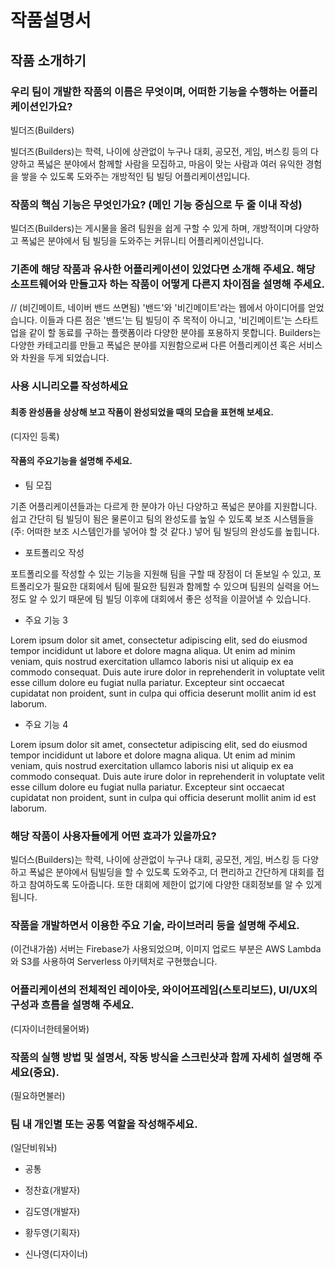 # 작품설명서 
## 작품 소개하기
### 우리 팀이 개발한 작품의 이름은 무엇이며, 어떠한 기능을 수행하는 어플리케이션인가요?
빌더즈(Builders)

빌더즈(Builders)는 학력, 나이에 상관없이 누구나 대회, 공모전, 게임, 버스킹 등의 다양하고 폭넓은 분야에서 함께할 사람을 모집하고, 마음이 맞는 사람과 여러 유익한 경험을 쌓을 수 있도록 도와주는 개방적인 팀 빌딩 어플리케이션입니다. 

### 작품의 핵심 기능은 무엇인가요? (메인 기능 중심으로 두 줄 이내 작성)
빌더즈(Builders)는 게시물을 올려 팀원을 쉽게 구할 수 있게 하며, 개방적이며 다양하고 폭넓은 분야에서 팀 빌딩을 도와주는 커뮤니티 어플리케이션입니다.

### 기존에 해당 작품과 유사한 어플리케이션이 있었다면 소개해 주세요. 해당 소프트웨어와 만들고자 하는 작품이 어떻게 다른지 차이점을 설명해 주세요. 

// (비긴메이트, 네이버 밴드 쓰면됨)
'밴드'와 '비긴메이트'라는 웹에서 아이디어를 얻었습니다. 이들과 다른 점은 '밴드'는 팀 빌딩이 주 목적이 아니고, '비긴메이트'는 스타트업을 같이 할 동료를 구하는 플랫폼이라 다양한 분야를 포용하지 못합니다. Builders는 다양한 카테고리를 만들고 폭넓은 분야를 지원함으로써 다른 어플리케이션 혹은 서비스와 차원을 두게 되었습니다.

### 사용 시니리오를 작성하세요
#### 최종 완성품을 상상해 보고 작품이 완성되었을 때의 모습을 표현해 보세요.
(디자인 등록)

#### 작품의 주요기능을 설명해 주세요.
* 팀 모집

기존 어플리케이션들과는 다르게 한 분야가 아닌 다양하고 폭넓은 분야를 지원합니다. 쉽고 간단히 팀 빌딩이 됨은 물론이고 팀의 완성도를 높일 수 있도록 보조 시스템들을 (주: 어떠한 보조 시스템인가를 넣어야 할 것 같다.) 넣어 팀 빌딩의 완성도를 높힙니다.

* 포트폴리오 작성

포트폴리오를 작성할 수 있는 기능을 지원해 팀을 구할 때 장점이 더 돋보일 수 있고, 포트폴리오가 필요한 대회에서 팀에 필요한 팀원과 함께할 수 있으며 팀원의 실력을 어느정도 알 수 있기 때문에 팀 빌딩 이후에 대회에서 좋은 성적을 이끌어낼 수 있습니다.

* 주요 기능 3

Lorem ipsum dolor sit amet, consectetur adipiscing elit, sed do eiusmod tempor incididunt ut labore et dolore magna aliqua. Ut enim ad minim veniam, quis nostrud exercitation ullamco laboris nisi ut aliquip ex ea commodo consequat. Duis aute irure dolor in reprehenderit in voluptate velit esse cillum dolore eu fugiat nulla pariatur. Excepteur sint occaecat cupidatat non proident, sunt in culpa qui officia deserunt mollit anim id est laborum.

* 주요 기능 4

Lorem ipsum dolor sit amet, consectetur adipiscing elit, sed do eiusmod tempor incididunt ut labore et dolore magna aliqua. Ut enim ad minim veniam, quis nostrud exercitation ullamco laboris nisi ut aliquip ex ea commodo consequat. Duis aute irure dolor in reprehenderit in voluptate velit esse cillum dolore eu fugiat nulla pariatur. Excepteur sint occaecat cupidatat non proident, sunt in culpa qui officia deserunt mollit anim id est laborum.

### 해당 작품이 사용자들에게 어떤 효과가 있을까요?
빌더스(Builders)는 학력, 나이에 상관없이 누구나 대회, 공모전, 게임, 버스킹 등 다양하고 폭넓은 분야에서 팀빌딩을 할 수 있도록 도와주고, 더 편리하고 간단하게 대회를 접하고 참여하도록 도아줍니다. 또한 대회에 제한이 없기에 다양한 대회정보를 알 수 있게됩니다.

### 작품을 개발하면서 이용한 주요 기술, 라이브러리 등을 설명해 주세요.
(이건내가씀)
서버는 Firebase가 사용되었으며, 이미지 업로드 부분은 AWS Lambda와 S3를 사용하여 Serverless 아키텍처로 구현했습니다.

### 어플리케이션의 전체적인 레이아웃, 와이어프레임(스토리보드), UI/UX의 구성과 흐름을 설명해 주세요.
(디자이너한테물어봐)

### 작품의 실행 방법 및 설명서, 작동 방식을 스크린샷과 함께 자세히 설명해 주세요(중요).
(필요하면불러)

### 팀 내 개인별 또는 공통 역할을 작성해주세요.
(일단비워놔)
* 공통

* 정찬효(개발자)

* 김도영(개발자)

* 황두영(기획자)

* 신나영(디자이너)
